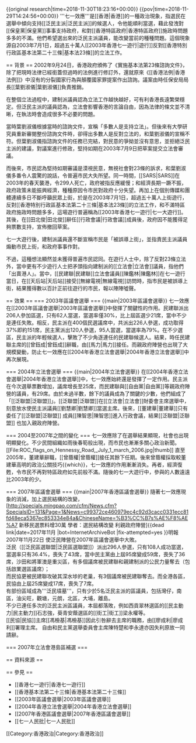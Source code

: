 {{original research|time=2018-11-30T18:23:16+00:00}}
{{pov|time=2018-11-29T14:24:56+00:00}}
'''七一效應'''是[[香港|香港]]的一種政治現象，指選民在選舉中傾向支持[[泛民主派|泛民主派]]的候選人，令他能順利當選，藉此發洩對[[保皇黨|保皇黨]]事事支持政府，和對[[香港特區政府|香港特區政府]]施政時問題多多的不滿。他們希望選出來的泛民主派議員，能改變當前的種種問題。這個現象源自2003年7月1日，超過五十萬人[[2003年香港七一遊行|遊行]]反對[[香港特別行政區基本法第二十三條|基本法23條]]的立法工作。

== 背景 ==
2002年9月24日，香港政府頒佈了《實施基本法第23條諮詢文件》，除了把現時法律已經銜蓋但過時的法例進行修訂外，還就原來《[[香港法例|香港法例]]》中沒有的分裂國家行為與顛覆國家罪提案作出諮詢。議案由時任保安局局長[[葉劉淑儀|葉劉淑儀]]負責推銷。

在整個立法過程中，建制派議員認為立法工作越快越好，可有利香港長遠繁榮穩定。但泛民主派的議員認為，立法會影響香港的言論自由，因為法律的條文並不清晰，在執法時會造成很多不必要的問題。

當時葉劉淑儀根據當時的諮詢文件，宣稱「多數人是支持立法」。但後來有大學研究員重新審閱整份諮詢文件時，卻得出多數人是反對立法的，和葉劉淑儀的宣稱不符。但葉劉淑儀指諮詢文件的任務已完結，對民意的爭拗並沒有意思，並拒絕泛民主派的建議，對議案進行修政，堅持如期在2003年7月9日把草案提交立法會審議。

而後來，市民認為堅持如期審議是漠視民意，無視社會對23條的訴求，和葉劉淑儀多番令人震驚的說話，令普遍市民大失所望。同一時間，[[SARS|SARS]]在2003年的春天襲港，令299人死亡，政府被指反應緩慢；和經濟長期一蹶不振，政府政策未能振興經濟，種種原因令市民對政府十分失望。再加上在個別傳媒和團體連續多日不斷呼籲民眾上街，於是在2003年7月1日，超過五十萬人上街遊行，反對[[香港特別行政區基本法第二十三條|基本法23條]]的立法工作，和不滿特區政府施政時問題多多，這場遊行普遍稱為[[2003年香港七一遊行|七一大遊行]]。其後，在[[田北俊|田北俊]]辭任[[行政會議|行政會議]]成員後，政府因不能獲得足夠票數支持，宣佈撤回草案。

七一大遊行後，建制派議員還不斷宣稱市民是「被誤導上街」，並指責民主派議員煽動市民上街，和政府事事作對。

不過，這種想法顯然並未獲得普遍市民認同。在遊行人士中，除了反對23條立法外，當中更有不少遊行人士把矛頭指向建制派的[[立法會|立法會]]議員，指他們「出賣港人」。當中，[[民建聯|民建聯]]立法會議員[[陳鑑林|陳鑑林]]在七一遊行當日，在[[天后站|天后站]]接受[[無線電視|無線電視]]訪問時，指市民是被誤導上街，結果獲得數以百計正前往遊行的市民，報以陣陣噓聲。

== 效果 ==
=== 2003年區議會選舉 ===
{{main|2003年區議會選舉}}
七一效應在[[2003年區議會選舉|2003年區議會選舉]]中發揮了關鍵性的作用。民建聯派出206人參加區選，只有62人當選，當選率僅30%，比上屆區選少21席，當中不少是連任失敗。相反，民主派在400個民選議席中，共派出226人參選，成功取得37%即約151席，民主黨派出120人參選，95人當選，當選率為79%。在不少選區，民主派的年輕候選人，擊敗了不少角逐連任的民建聯候選人。結果，時任民建聯主席的[[曾鈺成|曾鈺成]]辭職，由[[馬力|馬力]]接任。而親政府陣營也出現了大規模變動，防止七一效應在[[2004年香港立法會選舉|2004年香港立法會選舉]]中再次展現。

=== 2004年立法會選舉 ===
{{main|2004年立法會選舉}}
在[[2004年香港立法會選舉|2004年香港立法會選舉]]中，七一效應始終還是發揮了一定作用。民主派在今次選舉票數增加，議席增長至25席，而民建聯與[[自由黨|自由黨]]等親政府陣營的議員，有29席。由於未過半數，餘下的議員成為了關鍵的少數，他們組成了「[[泛聯盟|泛聯盟]]」。[[泛聯盟|泛聯盟]]在[[立法會|立法會]]財委會主席選舉中，刻意放水使民主派議員[[劉慧卿|劉慧卿]]當選主席。後來，[[董建華|董建華]]只有委任了[[泛聯盟|泛聯盟]] 成員[[陳智思|陳智思]]進入行政會議，結果[[泛聯盟|泛聯盟]] 也加入親政府陣營。

=== 2004至2007年之間的變化 ===
七一效應除了在選舉結果顯現，社會也出現明顯變化。不少民間組織如雨後春筍般出現，而市民也漸漸多關心政治新聞。
[[File:ROC_flags_on_Hennessy_Road,_July_1_march_2006.jpg|thumb]]
直至2005年，董建華辭職，[[曾蔭權|曾蔭權]]接任其餘下任期。後來曾蔭權採取較董建華高明的政治公關技巧{{which}}，七一效應的作用漸漸消失。再者，經濟復甦，令市民不再對特區政府如先前般不滿。隨後的七一大遊行中，參與的人數遠遠比2003年的少。

=== 2007年區議會選舉 ===
{{main|2007年香港區議會選舉}}
隨著七一效應現象的消減，加上選民結構的改變，<ref>[http://specials.mingpao.com/cfm/News.cfm?SpecialsID=131&Page=1&News=c99372ce460979ec4c92d3cacc0331ecc81fd48eca5367ec853334e84a&ChineseName=%B3%CC%B7s%AE%F8%AE%A7 新移民選票料增30萬 學者：選民結構改變 利親政府陣營]{{dead link|date=2017年11月 |bot=InternetArchiveBot |fix-attempted=yes }}明報 2007年11月22日</ref> 使泛民陣營在2007年區議會選舉中大敗。
<br />泛民（[[泛民區選聯盟|泛民區選聯盟]]）派出296人參選，只有108人成功當選，當選率只有36.4%，喪失了43席，當中民主黨由上屆95席變成59席，喪失了36席，沙田和將軍澳是重災區，有多個議席被民建聯和親建制派的公民力量奪去（包括啟業選區議席）；
<br />而民協更被民建聯攻破其深水埗的老巢，有3個議席被民建聯奪去。而全港各區，民協由上屆25席變成17席，喪失了7席。
<br />有部份區域成為'''泛民墳墓'''，只有少於5名泛民主派的區議員，包括灣仔，南區，油尖旺，觀塘，元朗，北區，大埔，離島。
<br />不少已連任多次的泛民主派區議員，本屆都落敗，例如西貢翠林選區的[[民主動力|民主動力]]石志強，葵青安蔭選區的[[街工|街工]]梁永權等。
<br />[[民協|民協]]主席[[馮檢基|馮檢基]]因此引咎辭去主席的職務，由[[廖成利|廖成利]]署理主席。
自由和民主黨選舉委員會主席陳特楚和李永達亦因失利原故一同請辭。

=== 2007年立法會港島區補選 ===

== 資料來源 ==
<references />

== 參見 ==
* [[香港七一遊行|香港七一遊行]]
* [[香港基本法第二十三條|香港基本法第二十三條]]
* [[2003年區議會選舉|2003年區議會選舉]]
* [[2004年香港立法會選舉|2004年香港立法會選舉]]
* [[2007年香港區議會選舉|2007年香港區議會選舉]]
* [[七一人民批|七一人民批]]

[[Category:香港政治|Category:香港政治]]